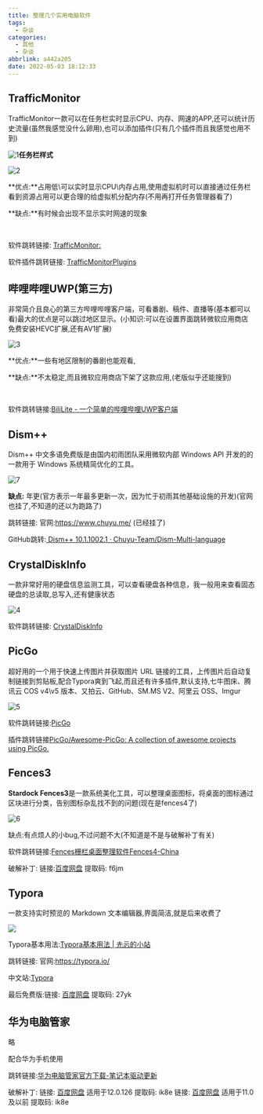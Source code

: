 ```yaml
---
title: 整理几个实用电脑软件
tags:
  - 杂谈
categories:
  - 其他
  - 杂谈
abbrlink: a442a205
date: 2022-05-03 18:12:33
---
```








## TrafficMonitor

TrafficMonitor一款可以在任务栏实时显示CPU、内存、网速的APP,还可以统计历史流量(虽然我感觉没什么卵用),也可以添加插件(只有几个插件而且我感觉也用不到)

![1](https://luren-1310495826.cos.ap-beijing.myqcloud.com/blog/changyongruanjian/20220503181116.png)__任务栏样式__

![2](https://luren-1310495826.cos.ap-beijing.myqcloud.com/blog/changyongruanjian/20220503181118.png)



**优点:**占用低\可以实时显示CPU\内存占用,使用虚拟机时可以直接通过任务栏看到资源占用可以更合理的给虚拟机分配内存(不用再打开任务管理器看了)

**缺点:**有时候会出现不显示实时网速的现象

<br>

软件跳转链接: [TrafficMonitor:](https://github.com/zhongyang219/TrafficMonitor)

软件插件跳转链接: [TrafficMonitorPlugins](https://github.com/zhongyang219/TrafficMonitorPlugins/blob/main/download/plugin_download.md)



## 哔哩哔哩UWP(第三方)

非常简介且良心的第三方哔哩哔哩客户端，可看番剧、稿件、直播等(基本都可以看)最大的优点是可以跳过地区显示。(小知识:可以在设置界面跳转微软应用商店免费安装HEVC扩展,还有AV1扩展)

![3](https://luren-1310495826.cos.ap-beijing.myqcloud.com/blog/changyongruanjian/20220503181124.png)

**优点:**一些有地区限制的番剧也能观看,

**缺点:**不太稳定,而且微软应用商店下架了这款应用,(老版似乎还能搜到)

<br>

软件跳转链接:[BiliLite - 一个简单的哔哩哔哩UWP客户端 ](https://b.nsapps.cn/#/)





## Dism++

Dism++ 中文多语免费版是由国内初雨团队采用微软内部 Windows API 开发的的一款用于 Windows 系统精简优化的工具。

![7](https://luren-1310495826.cos.ap-beijing.myqcloud.com/blog/changyongruanjian/20220503181127.png)

**缺点:** 年更(官方表示一年最多更新一次，因为忙于初雨其他基础设施的开发)(官网也挂了,不知道的还以为跑路了)

跳转链接:		官网:https://www.chuyu.me/	(已经挂了)

GitHub跳转:[ Dism++ 10.1.1002.1 · Chuyu-Team/Dism-Multi-language ](https://github.com/Chuyu-Team/Dism-Multi-language/releases/tag/v10.1.1002.1)





## CrystalDiskInfo

一款非常好用的硬盘信息监测工具，可以查看硬盘各种信息，我一般用来查看固态硬盘的总读取,总写入,还有健康状态

![4](https://luren-1310495826.cos.ap-beijing.myqcloud.com/blog/changyongruanjian/20220503203637.png)

软件跳转链接: [CrystalDiskInfo ](https://crystalmark.info/en/software/crystaldiskinfo/)



## PicGo

超好用的一个用于快速上传图片并获取图片 URL 链接的工具，上传图片后自动复制链接到剪贴板,配合Typora爽到飞起,而且还有许多插件,默认支持,七牛图床、腾讯云 COS v4\v5 版本、又拍云、GitHub、SM.MS V2、阿里云 OSS、Imgur

![5](https://luren-1310495826.cos.ap-beijing.myqcloud.com/blog/changyongruanjian/20220503181132.png)



软件跳转链接:[PicGo](https://picgo.github.io/PicGo-Doc/zh/)

插件跳转链接[PicGo/Awesome-PicGo: A collection of awesome projects using PicGo. ](https://github.com/PicGo/Awesome-PicGo)



##  Fences3

**Stardock Fences3**是一款系统美化工具，可以整理桌面图标，将桌面的图标通过区块进行分类，告别图标杂乱找不到的问题(现在是fences4了)

![6](https://luren-1310495826.cos.ap-beijing.myqcloud.com/blog/changyongruanjian/20220503181134.png)

缺点:有点烦人的小bug,不过问题不大(不知道是不是与破解补丁有关)

软件跳转链接:[Fences栅栏桌面整理软件Fences4-China](http://www.fences.vip/)

破解补丁:	链接:[百度网盘]( https://pan.baidu.com/s/1zhsiwX-ndNSm2pUpZd1KCQ?pwd=f6jm )		提取码: f6jm 





## Typora

 一款支持实时预览的 Markdown 文本编辑器,界面简洁,就是后来收费了

![](https://pic.rmb.bdstatic.com/bjh/down/d80a56019dd544fee7cebf2cb543bc48.gif)

Typora基本用法:[Typora基本用法 | 圥忈的小站 ](https://weaving-dreams.github.io/posts/1bd41834/?t=1651572067756)

跳转链接:
官网:https://typora.io/

中文站:[Typora ](https://typoraio.cn/)	

最后免费版:链接: [百度网盘](https://pan.baidu.com/s/13YwZ0kKf2VN-sSooou6JmQ?pwd=27yk )		提取码: 27yk



## 华为电脑管家

略

配合华为手机使用

跳转链接:[华为电脑管家官方下载-笔记本驱动更新 ](https://consumer.huawei.com/cn/support/pc-manager/)

破解补丁:
链接: [百度网盘](https://pan.baidu.com/s/1t3IWVVW7Sb-XvGGUAFBe2w?pwd=ik8e )		适用于12.0.126		提取码: ik8e 
链接: [百度网盘](https://pan.baidu.com/s/1t3IWVVW7Sb-XvGGUAFBe2w?pwd=ik8e )		适用于11.0及以前		提取码: ik8e 
